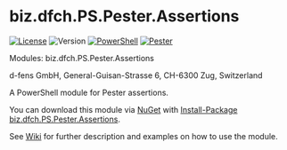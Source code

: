 biz.dfch.PS.Pester.Assertions
=============================

[![License](https://img.shields.io/badge/license-Apache%20License%202.0-blue.svg)](https://github.com/dfengmbh/biz.dfch.PS.Pester.Assertions/blob/master/LICENSE)
![Version](https://img.shields.io/nuget/v/biz.dfch.PS.Pester.Assertions.svg)
[![PowerShell](https://img.shields.io/badge/PowerShell-3.0-blue.svg)](https://github.com/dfensgmbh/biz.dfch.PS.Pester.Assertions)
[![Pester](https://img.shields.io/badge/PowerShell-3.3.14-blue.svg)](https://github.com/pester/Pester)

Modules: biz.dfch.PS.Pester.Assertions

d-fens GmbH, General-Guisan-Strasse 6, CH-6300 Zug, Switzerland

A PowerShell module for Pester assertions.

You can download this module via [NuGet](http://nuget.org) with [Install-Package biz.dfch.PS.Pester.Assertions](https://www.nuget.org/packages/biz.dfch.PS.Pester.Assertions/).

See [Wiki](https://github.com/dfensgmbh/biz.dfch.PS.Pester.Assertions/wiki) for further description and examples on how to use the module.

